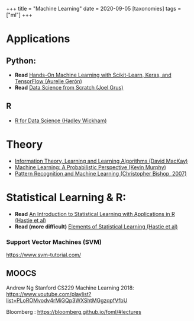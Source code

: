 +++
title = "Machine Learning"
date = 2020-09-05
[taxonomies]
tags = ["ml"]
+++


# Applications

## Python: 

+ **Read** [Hands-On Machine Learning with Scikit-Learn, Keras, and TensorFlow (Aurelie Gerón)](https://www.amazon.co.uk/Hands-Machine-Learning-Scikit-Learn-TensorFlow/dp/1492032646)  
+ **Read** [Data Science from Scratch (Joel Grus)](https://www.amazon.co.uk/Data-Science-Scratch-Joel-Grus/dp/1492041130/)

## R
+ [R for Data Science (Hadley Wickham)](https://www.amazon.co.uk/R-Data-Science-Garrett-Grolemund/dp/1491910399)


# Theory
+ [Information Theory, Learning and Learning Algorithms (David MacKay)](https://www.amazon.co.uk/Information-Theory-Inference-Learning-Algorithms/dp/0521642981)
+ [Machine Learning: A Probabilistic Perspective (Kevin Murphy)](https://www.amazon.co.uk/Machine-Learning-Probabilistic-Perspective-Computation/dp/0262018020)
+ [Pattern Recognition and Machine Learning (Christopher Bishop, 2007)](https://www.amazon.co.uk/Pattern-Recognition-Learning-Information-Statistics/dp/0387310738)


# Statistical Learning & R: 

+ **Read** [An Introduction to Statistical Learning with Applications in R (Hastie et al)](http://faculty.marshall.usc.edu/gareth-james/ISL/)
+ **Read (more difficult)** [Elements of Statistical Learning (Hastie et al)](https://web.stanford.edu/~hastie/ElemStatLearn/)



### Support Vector Machines (SVM)
https://www.svm-tutorial.com/

## MOOCS

Andrew Ng Stanford CS229 Machine Learning 2018: https://www.youtube.com/playlist?list=PLoROMvodv4rMiGQp3WXShtMGgzqpfVfbU

Bloomberg : https://bloomberg.github.io/foml/#lectures

